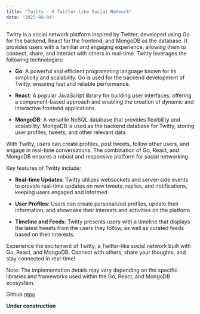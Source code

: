 ```yaml
---
title: "Twitty - A Twitter-like Social Network"
date: "2023-04-04"
---
```



Twitty is a social network platform inspired by Twitter, developed using Go for the backend, React for the frontend, and MongoDB as the database. It provides users with a familiar and engaging experience, allowing them to connect, share, and interact with others in real-time. Twitty leverages the following technologies:

- **Go**: A powerful and efficient programming language known for its simplicity and scalability. Go is used for the backend development of Twitty, ensuring fast and reliable performance.

- **React**: A popular JavaScript library for building user interfaces, offering a component-based approach and enabling the creation of dynamic and interactive frontend applications.

- **MongoDB**: A versatile NoSQL database that provides flexibility and scalability. MongoDB is used as the backend database for Twitty, storing user profiles, tweets, and other relevant data.

With Twitty, users can create profiles, post tweets, follow other users, and engage in real-time conversations. The combination of Go, React, and MongoDB ensures a robust and responsive platform for social networking.

Key features of Twitty include:

- **Real-time Updates**: Twitty utilizes websockets and server-side events to provide real-time updates on new tweets, replies, and notifications, keeping users engaged and informed.

- **User Profiles**: Users can create personalized profiles, update their information, and showcase their interests and activities on the platform.

- **Timeline and Feeds**: Twitty presents users with a timeline that displays the latest tweets from the users they follow, as well as curated feeds based on their interests.

Experience the excitement of Twitty, a Twitter-like social network built with Go, React, and MongoDB. Connect with others, share your thoughts, and stay connected in real-time!

Note: The implementation details may vary depending on the specific libraries and frameworks used within the Go, React, and MongoDB ecosystem.

Github [repo](https://github.com/dest92/Twitty)

**Under construction**